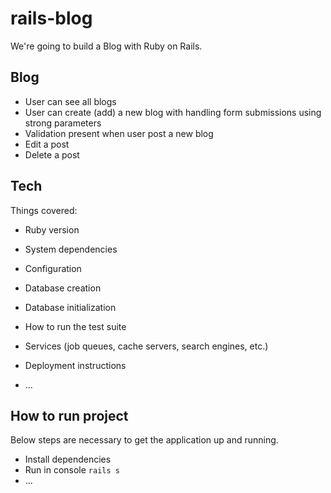 # rails-blog

We're going to build a Blog with Ruby on Rails.

## Blog

*  User can see all blogs
*  User can create (add) a new blog with handling form submissions using strong parameters
*  Validation present when user post a new blog
*  Edit a post
*  Delete a post

## Tech

Things covered:

* Ruby version

* System dependencies

* Configuration

* Database creation

* Database initialization

* How to run the test suite

* Services (job queues, cache servers, search engines, etc.)

* Deployment instructions

* ...

## How to run project

Below steps are necessary to get the
application up and running.

* Install dependencies
* Run in console `rails s`
* ...

